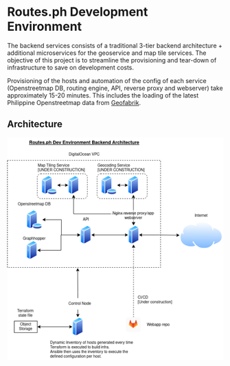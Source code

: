 # Routes.ph Development Environment

The backend services consists of a traditional 3-tier backend architecture + additional microservices for the geoservice and map tile services. The objective of this project is to streamline the provisioning and tear-down of infrastructure to save on development costs. 

Provisioning of the hosts and automation of the config of each service (Openstreetmap DB, routing engine, API, reverse proxy and webserver) take approximately 15-20 minutes. This includes the loading of the latest Philippine Openstreetmap data from [Geofabrik](http://download.geofabrik.de/asia/philippines-latest.osm.pbf).

## Architecture
![Diagram](routesph_backend_architecture_dev.drawio.png "Architecture Diagram")
